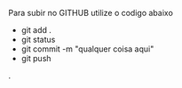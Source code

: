 Para subir no GITHUB utilize o codigo abaixo

* git add .
* git status
* git commit -m "qualquer coisa aqui"
* git push

.